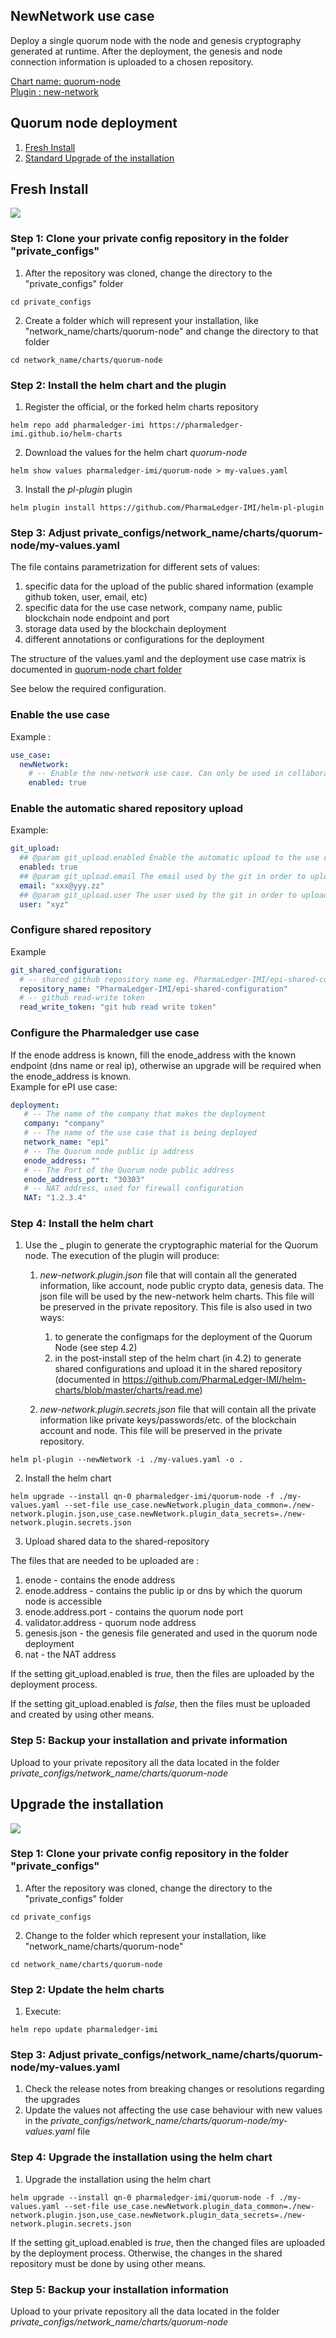 

## NewNetwork use case

Deploy a single quorum node with the node and genesis cryptography generated at runtime. After the deployment, the genesis and node connection information is uploaded to a chosen repository. 

[Chart name: quorum-node](../../charts/quorum-node)<br/>
[Plugin : new-network](https://github.com/PharmaLedger-IMI/helm-pl-plugin)

## Quorum node deployment

1. [Fresh Install](readme.md#fresh-install)
2. [Standard Upgrade of the installation](readme.md#upgrade-the-installation)

## Fresh Install

![](new-network%20-%20install.jpg)

### Step 1: Clone your private config repository in the folder "private_configs"


1. After the repository was cloned, change the directory to the "private_configs" folder
```shell
cd private_configs
```
2. Create a folder which will represent your installation, like "network_name/charts/quorum-node" and change the directory to that folder
```shell
cd network_name/charts/quorum-node
```

### Step 2: Install the helm chart and the plugin

1. Register the official, or the forked helm charts repository
```shell
helm repo add pharmaledger-imi https://pharmaledger-imi.github.io/helm-charts
```
2. Download the values for the helm chart _quorum-node_
```shell
helm show values pharmaledger-imi/quorum-node > my-values.yaml
```
3. Install the _pl-plugin_ plugin
```shell
helm plugin install https://github.com/PharmaLedger-IMI/helm-pl-plugin
```

### Step 3: Adjust private_configs/network_name/charts/quorum-node/my-values.yaml

The file contains parametrization for different sets of values:
1. specific data for the upload of the public shared information (example github token, user, email, etc)
2. specific data for the use case network, company name, public blockchain node endpoint and port
3. storage data used by the blockchain deployment
4. different annotations or configurations for the deployment

The structure of the values.yaml and the deployment use case matrix is documented in [quorum-node chart folder](../../charts/quorum-node/readme.md) 

See below the required configuration.<br/>


### Enable the use case
Example :
```yaml
use_case:
  newNetwork:
    # -- Enable the new-network use case. Can only be used in collaboration with updatePartnerInfo use case
    enabled: true
```

### Enable the automatic shared repository upload
Example:
```yaml
git_upload:
  ## @param git_upload.enabled Enable the automatic upload to the use case shared repository of the shareable data
  enabled: true
  ## @param git_upload.email The email used by the git in order to upload the data
  email: "xxx@yyy.zz"
  ## @param git_upload.user The user used by the git in order to upload the data
  user: "xyz"
```

### Configure shared repository
Example
```yaml
git_shared_configuration:
  # -- shared github repository name eg. PharmaLedger-IMI/epi-shared-configuration
  repository_name: "PharmaLedger-IMI/epi-shared-configuration"
  # -- github read-write token
  read_write_token: "git hub read write token"
```

### Configure the Pharmaledger use case
If the enode address is known, fill the enode_address  with the known endpoint (dns name or real ip), otherwise an upgrade will be required when the enode_address is known.<br/>
Example for ePI use case:
```yaml
deployment:
   # -- The name of the company that makes the deployment
   company: "company"
   # -- The name of the use case that is being deployed
   network_name: "epi"
   # -- The Quorum node public ip address
   enode_address: ""
   # -- The Port of the Quorum node public address
   enode_address_port: "30303"
   # -- NAT address, used for firewall configuration
   NAT: "1.2.3.4"
```


### Step 4: Install the helm chart

1. Use the _<pl-deployment-plugin> plugin to generate the cryptographic material for the Quorum node. 
   The execution of the plugin will produce:
   1. _new-network.plugin.json_ file that will contain all the generated information, like account, node public crypto data, genesis data. The json file will be used by the new-network helm charts. This file will be preserved in the private repository.
      This file is also used in two ways:
       1. to generate the configmaps for the deployment of the Quorum Node (see step 4.2)
       2. in the post-install step of the helm chart (in 4.2) to generate shared configurations and upload it in the shared repository (documented in https://github.com/PharmaLedger-IMI/helm-charts/blob/master/charts/read.me) 
   
   3. _new-network.plugin.secrets.json_ file that will contain all the private information like private keys/passwords/etc. of the blockchain account and node. This file will be preserved in the private repository.
   
```shell
helm pl-plugin --newNetwork -i ./my-values.yaml -o .
```

2. Install the helm chart
```shell
helm upgrade --install qn-0 pharmaledger-imi/quorum-node -f ./my-values.yaml --set-file use_case.newNetwork.plugin_data_common=./new-network.plugin.json,use_case.newNetwork.plugin_data_secrets=./new-network.plugin.secrets.json
```
3. Upload shared data to the shared-repository

The files that are needed to be uploaded are :
1. enode - contains the enode address
2. enode.address - contains the public ip or dns by which the quorum node is accessible
3. enode.address.port - contains the quorum node port
4. validator.address - quorum node address
5. genesis.json - the genesis file generated and used in the quorum node deployment
6. nat - the NAT address

If the setting git_upload.enabled is _true_, then the files are uploaded by the deployment process.

If the setting git_upload.enabled is _false_, then the files must be uploaded and created by using other means.  

### Step 5: Backup your installation and private information

Upload to your private repository all the data located in the folder _private_configs/network_name/charts/quorum-node_


## Upgrade the installation

![](new-network%20-%20upgrade.jpg)

### Step 1: Clone your private config repository in the folder "private_configs"


1. After the repository was cloned, change the directory to the "private_configs" folder
```shell
cd private_configs
```
2. Change to the folder which represent your installation, like "network_name/charts/quorum-node"
```shell
cd network_name/charts/quorum-node
```

### Step 2: Update the helm charts

1. Execute:
```shell
helm repo update pharmaledger-imi
```

### Step 3: Adjust private_configs/network_name/charts/quorum-node/my-values.yaml

1. Check the release notes from breaking changes or resolutions regarding the upgrades
2. Update the values not affecting the use case behaviour with new values in the _private_configs/network_name/charts/quorum-node/my-values.yaml_ file

### Step 4: Upgrade the installation using the helm chart

1. Upgrade the installation using the helm chart

```shell
helm upgrade --install qn-0 pharmaledger-imi/quorum-node -f ./my-values.yaml --set-file use_case.newNetwork.plugin_data_common=./new-network.plugin.json,use_case.newNetwork.plugin_data_secrets=./new-network.plugin.secrets.json
```

If the setting git_upload.enabled is _true_, then the changed files are uploaded by the deployment process. Otherwise, the changes in the shared repository must be done by using other means.

### Step 5: Backup your installation information

Upload to your private repository all the data located in the folder _private_configs/network_name/charts/quorum-node_
